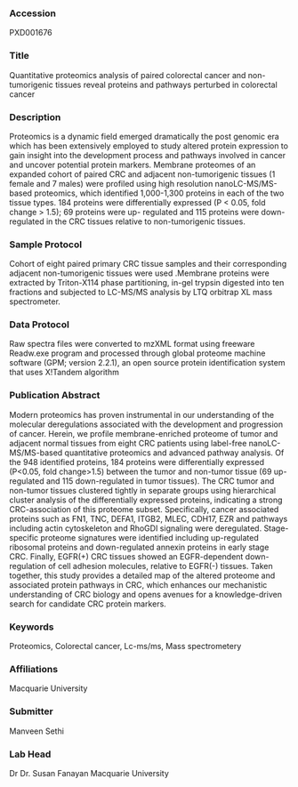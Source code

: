 ### Accession
PXD001676

### Title
Quantitative proteomics analysis of paired colorectal cancer and non-tumorigenic tissues reveal proteins and pathways perturbed in colorectal cancer

### Description
Proteomics is a dynamic field emerged dramatically the post genomic era which has been extensively employed to study altered protein expression to gain insight into the development process and pathways involved in cancer and uncover potential protein markers. Membrane proteomes of an expanded cohort of paired CRC and adjacent non-tumorigenic tissues (1 female and 7 males) were profiled using high resolution nanoLC-MS/MS-based proteomics, which identified 1,000-1,300 proteins in each of the two tissue types. 184 proteins were differentially expressed (P < 0.05, fold change > 1.5); 69 proteins were up- regulated and 115 proteins were down-regulated in the CRC tissues relative to non-tumorigenic tissues.

### Sample Protocol
Cohort of eight paired primary CRC tissue samples and their corresponding adjacent non-tumorigenic tissues were used .Membrane proteins were extracted by Triton-X114 phase partitioning, in-gel trypsin digested into ten fractions and subjected to LC-MS/MS analysis by LTQ orbitrap XL mass spectrometer.

### Data Protocol
Raw spectra files were converted to mzXML format  using freeware Readw.exe program and processed through global proteome machine software (GPM; version 2.2.1), an open source protein identification system that uses X!Tandem algorithm

### Publication Abstract
Modern proteomics has proven instrumental in our understanding of the molecular deregulations associated with the development and progression of cancer. Herein, we profile membrane-enriched proteome of tumor and adjacent normal tissues from eight CRC patients using label-free nanoLC-MS/MS-based quantitative proteomics and advanced pathway analysis. Of the 948 identified proteins, 184 proteins were differentially expressed (P&lt;0.05, fold change&gt;1.5) between the tumor and non-tumor tissue (69 up-regulated and 115 down-regulated in tumor tissues). The CRC tumor and non-tumor tissues clustered tightly in separate groups using hierarchical cluster analysis of the differentially expressed proteins, indicating a strong CRC-association of this proteome subset. Specifically, cancer associated proteins such as FN1, TNC, DEFA1, ITGB2, MLEC, CDH17, EZR and pathways including actin cytoskeleton and RhoGDI signaling were deregulated. Stage-specific proteome signatures were identified including up-regulated ribosomal proteins and down-regulated annexin proteins in early stage CRC. Finally, EGFR(+) CRC tissues showed an EGFR-dependent down-regulation of cell adhesion molecules, relative to EGFR(-) tissues. Taken together, this study provides a detailed map of the altered proteome and associated protein pathways in CRC, which enhances our mechanistic understanding of CRC biology and opens avenues for a knowledge-driven search for candidate CRC protein markers.

### Keywords
Proteomics, Colorectal cancer, Lc-ms/ms, Mass spectrometery

### Affiliations
Macquarie University

### Submitter
Manveen Sethi

### Lab Head
Dr Dr. Susan Fanayan
Macquarie University


